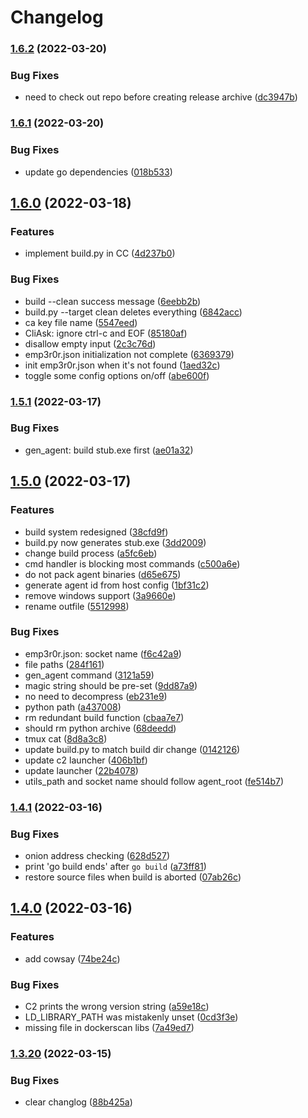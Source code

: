 # Changelog

### [1.6.2](https://github.com/jm33-m0/emp3r0r/compare/v1.6.1...v1.6.2) (2022-03-20)


### Bug Fixes

* need to check out repo before creating release archive ([dc3947b](https://github.com/jm33-m0/emp3r0r/commit/dc3947bd70103ca726ce801cb7007bb352cb1f90))

### [1.6.1](https://github.com/jm33-m0/emp3r0r/compare/v1.6.0...v1.6.1) (2022-03-20)


### Bug Fixes

* update go dependencies ([018b533](https://github.com/jm33-m0/emp3r0r/commit/018b533e55d6bfd15a2e28ca85a144adea87d42f))

## [1.6.0](https://github.com/jm33-m0/emp3r0r/compare/v1.5.1...v1.6.0) (2022-03-18)


### Features

* implement build.py in CC ([4d237b0](https://github.com/jm33-m0/emp3r0r/commit/4d237b058c37ec97c390530609bf5c55642b0a07))


### Bug Fixes

* build --clean success message ([6eebb2b](https://github.com/jm33-m0/emp3r0r/commit/6eebb2b78d84cd7632fca6a120eceb7979b112ac))
* build.py --target clean deletes everything ([6842acc](https://github.com/jm33-m0/emp3r0r/commit/6842accd8cc7ab9e9324243b0f98e8c042ac0483))
* ca key file name ([5547eed](https://github.com/jm33-m0/emp3r0r/commit/5547eeddf1f326242e4483c1a632acf831eb5b79))
* CliAsk: ignore ctrl-c and EOF ([85180af](https://github.com/jm33-m0/emp3r0r/commit/85180af56a61b8706eee8f0f7612572f0393051b))
* disallow empty input ([2c3c76d](https://github.com/jm33-m0/emp3r0r/commit/2c3c76da6bd711de28cd1defb890cd444492a536))
* emp3r0r.json initialization not complete ([6369379](https://github.com/jm33-m0/emp3r0r/commit/6369379271a15f014a5bb6481a4020a54d86293b))
* init emp3r0r.json when it's not found ([1aed32c](https://github.com/jm33-m0/emp3r0r/commit/1aed32c897f0783c2c878b6f28112a8cbd860458))
* toggle some config options on/off ([abe600f](https://github.com/jm33-m0/emp3r0r/commit/abe600f0079bfa884c8f73a2585340679daacf96))

### [1.5.1](https://github.com/jm33-m0/emp3r0r/compare/v1.5.0...v1.5.1) (2022-03-17)


### Bug Fixes

* gen_agent: build stub.exe first ([ae01a32](https://github.com/jm33-m0/emp3r0r/commit/ae01a322bb5e0e40a8b8af9aa31e9964903f6b9e))

## [1.5.0](https://github.com/jm33-m0/emp3r0r/compare/v1.4.1...v1.5.0) (2022-03-17)


### Features

* build system redesigned ([38cfd9f](https://github.com/jm33-m0/emp3r0r/commit/38cfd9ff7c26a87773b72b0e3a6e1615177520d6))
* build.py now generates stub.exe ([3dd2009](https://github.com/jm33-m0/emp3r0r/commit/3dd2009bd8cb2e9d4eb5fda056e65883b9aede22))
* change build process ([a5fc6eb](https://github.com/jm33-m0/emp3r0r/commit/a5fc6ebdd39b846eaefcb4172baff2fc202241ae))
* cmd handler is blocking most commands ([c500a6e](https://github.com/jm33-m0/emp3r0r/commit/c500a6efbd1feaec5c9441dd498db24d32c07584))
* do not pack agent binaries ([d65e675](https://github.com/jm33-m0/emp3r0r/commit/d65e675d226226c497bc8c6b367a034b6332348c))
* generate agent id from host config ([1bf31c2](https://github.com/jm33-m0/emp3r0r/commit/1bf31c2c65e26caf1242ebaf76f2b52eaf3e6e47))
* remove windows support ([3a9660e](https://github.com/jm33-m0/emp3r0r/commit/3a9660e72870c594cf1390c9e7513fa749de00ba))
* rename outfile ([5512998](https://github.com/jm33-m0/emp3r0r/commit/55129983ed5f56137d5d6bf5eed2bb2b0be9844e))


### Bug Fixes

* emp3r0r.json: socket name ([f6c42a9](https://github.com/jm33-m0/emp3r0r/commit/f6c42a99236e0c69a632e69f8b94c328bc39f345))
* file paths ([284f161](https://github.com/jm33-m0/emp3r0r/commit/284f161cafe374c1c1d6ec79a287c2b9da30e733))
* gen_agent command ([3121a59](https://github.com/jm33-m0/emp3r0r/commit/3121a59862d8b16824b2229be1392449f9c56dbe))
* magic string should be pre-set ([9dd87a9](https://github.com/jm33-m0/emp3r0r/commit/9dd87a9f3febd0f11f86aa23102df62404e6f2b7))
* no need to decompress ([eb231e9](https://github.com/jm33-m0/emp3r0r/commit/eb231e9ef30a3f55bf0bb2994df755aff7c838f7))
* python path ([a437008](https://github.com/jm33-m0/emp3r0r/commit/a437008c6e67ffdda15c20bb719420c77502358c))
* rm redundant build function ([cbaa7e7](https://github.com/jm33-m0/emp3r0r/commit/cbaa7e7a3226102ae359b012f4d2f8898ea48425))
* should rm python archive ([68deedd](https://github.com/jm33-m0/emp3r0r/commit/68deedd61f9ee6ca83af8cdf1401a5a91ec85793))
* tmux cat ([8d8a3c8](https://github.com/jm33-m0/emp3r0r/commit/8d8a3c818137aa95190910b366c96d72235e4fe3))
* update build.py to match build dir change ([0142126](https://github.com/jm33-m0/emp3r0r/commit/014212692f127d9c26dda6d73ff32d1fbdfb75ba))
* update c2 launcher ([406b1bf](https://github.com/jm33-m0/emp3r0r/commit/406b1bf4a7d7be7dcafe4b37004601656be62bd0))
* update launcher ([22b4078](https://github.com/jm33-m0/emp3r0r/commit/22b4078ce933ef965a1dad45c9434c03264e2492))
* utils_path and socket name should follow agent_root ([fe514b7](https://github.com/jm33-m0/emp3r0r/commit/fe514b71bdff9cc6aa30b4a06f476b43f968dfd3))

### [1.4.1](https://github.com/jm33-m0/emp3r0r/compare/v1.4.0...v1.4.1) (2022-03-16)


### Bug Fixes

* onion address checking ([628d527](https://github.com/jm33-m0/emp3r0r/commit/628d5275d59e2adee687c8d48ed85ec15ca24c95))
* print 'go build ends' after `go build` ([a73ff81](https://github.com/jm33-m0/emp3r0r/commit/a73ff8165d24227cf633910e4b7857614a3ee7a6))
* restore source files when build is aborted ([07ab26c](https://github.com/jm33-m0/emp3r0r/commit/07ab26c86d03e64f9ab1fa08d23d0c13a19671fd))

## [1.4.0](https://github.com/jm33-m0/emp3r0r/compare/v1.3.20...v1.4.0) (2022-03-16)


### Features

* add cowsay ([74be24c](https://github.com/jm33-m0/emp3r0r/commit/74be24c25af23814df0ccbe2b35f81480cc8d18d))


### Bug Fixes

* C2 prints the wrong version string ([a59e18c](https://github.com/jm33-m0/emp3r0r/commit/a59e18c2abef429d98bd886d325023c972c069e2))
* LD_LIBRARY_PATH was mistakenly unset ([0cd3f3e](https://github.com/jm33-m0/emp3r0r/commit/0cd3f3ecb2f0959563151fe4d51e6556d3e222ef))
* missing file in dockerscan libs ([7a49ed7](https://github.com/jm33-m0/emp3r0r/commit/7a49ed7a7a9b6706e06252f63b5c4abc2a439b9d))

### [1.3.20](https://github.com/jm33-m0/emp3r0r/compare/v1.3.19...v1.3.20) (2022-03-15)


### Bug Fixes

* clear changlog ([88b425a](https://github.com/jm33-m0/emp3r0r/commit/88b425a69240d708cf6458141a1c0cb52ee565d8))
